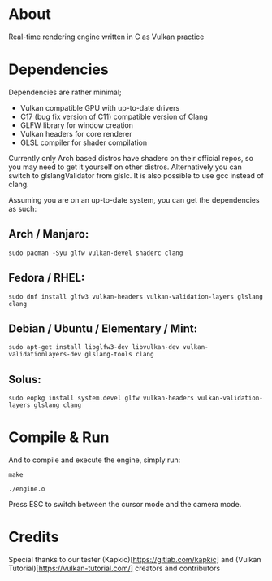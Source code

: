 # About

Real-time rendering engine written in C as Vulkan practice

# Dependencies

Dependencies are rather minimal;

* Vulkan compatible GPU with up-to-date drivers
* C17 (bug fix version of C11) compatible version of Clang
* GLFW library for window creation
* Vulkan headers for core renderer
* GLSL compiler for shader compilation

Currently only Arch based distros have shaderc on their official repos, so you
may need to get it yourself on other distros. Alternatively you can switch to
glslangValidator from glslc. It is also possible to use gcc instead of clang.

Assuming you are on an up-to-date system, you can get the dependencies as such:

## Arch / Manjaro:

`sudo pacman -Syu glfw vulkan-devel shaderc clang`

## Fedora / RHEL:

`sudo dnf install glfw3 vulkan-headers vulkan-validation-layers glslang clang`

## Debian / Ubuntu / Elementary / Mint:

`sudo apt-get install libglfw3-dev libvulkan-dev vulkan-validationlayers-dev glslang-tools clang`

## Solus:

`sudo eopkg install system.devel glfw vulkan-headers vulkan-validation-layers glslang clang`

# Compile & Run

And to compile and execute the engine, simply run:

`make`

`./engine.o`

Press ESC to switch between the cursor mode and the camera mode.

# Credits

Special thanks to our tester (Kapkic)[https://gitlab.com/kapkic] and
(Vulkan Tutorial)[https://vulkan-tutorial.com/] creators and contributors

